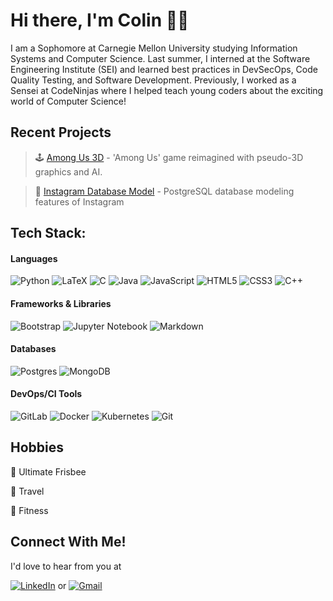 # Hi there, I'm Colin 👋🏻


I am a Sophomore at Carnegie Mellon University studying Information Systems and 
Computer Science. Last summer, I interned at the Software Engineering 
Institute (SEI) and learned best practices in DevSecOps, Code Quality Testing, and 
Software Development. Previously, I worked as a Sensei at CodeNinjas where I helped 
teach young coders about the exciting world of Computer Science!  

## Recent Projects
> 🕹 [Among Us 3D](https://github.com/cmay20/Among-Us-3D) - 'Among Us' game reimagined with pseudo-3D graphics and AI.

> 📸 [Instagram Database Model](https://github.com/cmay20/Instagram-Database-Model) - PostgreSQL database modeling features of Instagram

## Tech Stack:

  #### Languages
  ![Python](https://img.shields.io/badge/python-3670A0?style=for-the-badge&logo=python&logoColor=ffdd54)
  ![LaTeX](https://img.shields.io/badge/latex-%23008080.svg?style=for-the-badge&logo=latex&logoColor=white)
  ![C](https://img.shields.io/badge/c-%2300599C.svg?style=for-the-badge&logo=c&logoColor=white)
  ![Java](https://img.shields.io/badge/java-%23ED8B00.svg?style=for-the-badge&logo=java&logoColor=white)
  ![JavaScript](https://img.shields.io/badge/javascript-%23323330.svg?style=for-the-badge&logo=javascript&logoColor=%23F7DF1E)
  ![HTML5](https://img.shields.io/badge/html5-%23E34F26.svg?style=for-the-badge&logo=html5&logoColor=white)
  ![CSS3](https://img.shields.io/badge/css3-%231572B6.svg?style=for-the-badge&logo=css3&logoColor=white)
  ![C++](https://img.shields.io/badge/c++-%2300599C.svg?style=for-the-badge&logo=c%2B%2B&logoColor=white)
  
  
#### Frameworks & Libraries
  ![Bootstrap](https://img.shields.io/badge/bootstrap-%23563D7C.svg?style=for-the-badge&logo=bootstrap&logoColor=white)
  ![Jupyter Notebook](https://img.shields.io/badge/jupyter-%23FA0F00.svg?style=for-the-badge&logo=jupyter&logoColor=white)
  ![Markdown](https://img.shields.io/badge/markdown-%23000000.svg?style=for-the-badge&logo=markdown&logoColor=white)
  
#### Databases
![Postgres](https://img.shields.io/badge/postgres-%23316192.svg?style=for-the-badge&logo=postgresql&logoColor=white)
![MongoDB](https://img.shields.io/badge/MongoDB-%234ea94b.svg?style=for-the-badge&logo=mongodb&logoColor=white)
  
#### DevOps/CI Tools
  ![GitLab](https://img.shields.io/badge/gitlab-%23181717.svg?style=for-the-badge&logo=gitlab&logoColor=white)
  ![Docker](https://img.shields.io/badge/docker-%230db7ed.svg?style=for-the-badge&logo=docker&logoColor=white)
  ![Kubernetes](https://img.shields.io/badge/kubernetes-%23326ce5.svg?style=for-the-badge&logo=kubernetes&logoColor=white)
  ![Git](https://img.shields.io/badge/git-%23F05033.svg?style=for-the-badge&logo=git&logoColor=white)

## Hobbies
🥏 Ultimate Frisbee 

🚗 Travel 

💪 Fitness 

## Connect With Me!

I'd love to hear from you at
  
  
  [![LinkedIn](https://img.shields.io/badge/linkedin-%230077B5.svg?style=for-the-badge&logo=linkedin&logoColor=white)](https://www.linkedin.com/in/colinmay217)
  or
  [![Gmail](https://img.shields.io/badge/Gmail-D14836?style=for-the-badge&logo=gmail&logoColor=white)](mailto:colin.may217@gmail.com)
  
  
  

<!---
cmay20/cmay20 is a ✨ special ✨ repository because its `README.md` (this file) appears on your GitHub profile.
You can click the Preview link to take a look at your changes.
--->
